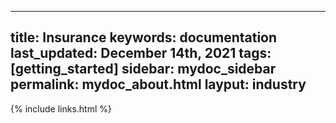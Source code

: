 
  ---
  title: Insurance
  keywords: documentation
  last_updated: December 14th, 2021
  tags: [getting_started]
  sidebar: mydoc_sidebar
  permalink: mydoc_about.html
  layput: industry
  ---

  {% include links.html %}

  